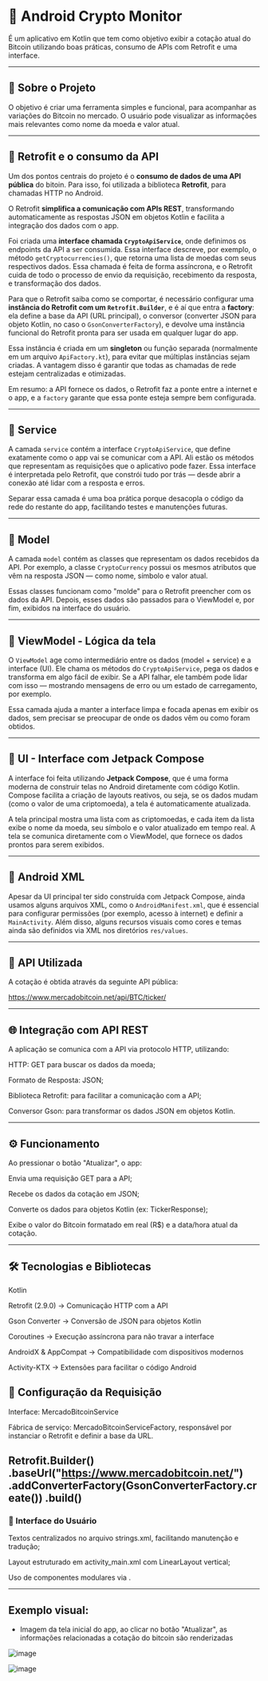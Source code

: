 # 📱 Android Crypto Monitor

É um aplicativo  em Kotlin que tem como objetivo exibir a cotação atual do Bitcoin utilizando boas práticas, consumo de APIs com Retrofit e uma interface.

---

## 🧠 Sobre o Projeto

O objetivo é criar uma ferramenta simples e funcional, para acompanhar as variações do Bitcoin no mercado. O usuário pode visualizar as informações mais relevantes como nome da moeda e valor atual.

---

## 🔌 Retrofit e o consumo da API

Um dos pontos centrais do projeto é o **consumo de dados de uma API pública** do bitoin. Para isso, foi utilizada a biblioteca **Retrofit**, para chamadas HTTP no Android.

O Retrofit **simplifica a comunicação com APIs REST**, transformando automaticamente as respostas JSON em objetos Kotlin e facilita a integração dos dados com o app.

Foi criada uma **interface chamada `CryptoApiService`**, onde definimos os endpoints da API a ser consumida. Essa interface descreve, por exemplo, o método `getCryptocurrencies()`, que retorna uma lista de moedas com seus respectivos dados. Essa chamada é feita de forma assíncrona, e o Retrofit cuida de todo o processo de envio da requisição, recebimento da resposta, e transformação dos dados.

Para que o Retrofit saiba como se comportar, é necessário configurar uma **instância do Retrofit com um `Retrofit.Builder`**, e é aí que entra a **factory**: ela define a base da API (URL principal), o conversor (converter JSON para objeto Kotlin, no caso o `GsonConverterFactory`), e devolve uma instância funcional do Retrofit pronta para ser usada em qualquer lugar do app.

Essa instância é criada em um **singleton** ou função separada (normalmente em um arquivo `ApiFactory.kt`), para evitar que múltiplas instâncias sejam criadas. A vantagem disso é garantir que todas as chamadas de rede estejam centralizadas e otimizadas.

Em resumo: a API fornece os dados, o Retrofit faz a ponte entre a internet e o app, e a `factory` garante que essa ponte esteja sempre bem configurada.

---

## 💼 Service 

A camada `service` contém a interface `CryptoApiService`, que define exatamente como o app vai se comunicar com a API. Ali estão os métodos que representam as requisições que o aplicativo pode fazer. Essa interface é interpretada pelo Retrofit, que constrói tudo por trás — desde abrir a conexão até lidar com a resposta e erros.

Separar essa camada é uma boa prática porque desacopla o código da rede do restante do app, facilitando testes e manutenções futuras.

---

## 🧾 Model

A camada `model` contém as classes que representam os dados recebidos da API. Por exemplo, a classe `CryptoCurrency` possui os mesmos atributos que vêm na resposta JSON — como nome, símbolo e valor atual.

Essas classes funcionam como "molde" para o Retrofit preencher com os dados da API. Depois, esses dados são passados para o ViewModel e, por fim, exibidos na interface do usuário.

---

## 🧠 ViewModel - Lógica da tela

O `ViewModel` age como intermediário entre os dados (model + service) e a interface (UI). Ele chama os métodos do `CryptoApiService`, pega os dados e transforma em algo fácil de exibir. Se a API falhar, ele também pode lidar com isso — mostrando mensagens de erro ou um estado de carregamento, por exemplo.

Essa camada ajuda a manter a interface limpa e focada apenas em exibir os dados, sem precisar se preocupar de onde os dados vêm ou como foram obtidos.

---

## 🎨 UI - Interface com Jetpack Compose

A interface foi feita utilizando **Jetpack Compose**, que é uma forma moderna de construir telas no Android diretamente com código Kotlin. Compose facilita a criação de layouts reativos, ou seja, se os dados mudam (como o valor de uma criptomoeda), a tela é automaticamente atualizada.

A tela principal mostra uma lista com as criptomoedas, e cada item da lista exibe o nome da moeda, seu símbolo e o valor atualizado em tempo real. A tela se comunica diretamente com o ViewModel, que fornece os dados prontos para serem exibidos.

---

## 🧾 Android XML

Apesar da UI principal ter sido construída com Jetpack Compose, ainda usamos alguns arquivos XML, como o `AndroidManifest.xml`, que é essencial para configurar permissões (por exemplo, acesso à internet) e definir a `MainActivity`. Além disso, alguns recursos visuais como cores e temas ainda são definidos via XML nos diretórios `res/values`.

---

## 🔗 API Utilizada
A cotação é obtida através da seguinte API pública:

https://www.mercadobitcoin.net/api/BTC/ticker/

---

## 🌐 Integração com API REST
A aplicação se comunica com a API via protocolo HTTP, utilizando:

HTTP: GET para buscar os dados da moeda;

Formato de Resposta: JSON;

Biblioteca Retrofit: para facilitar a comunicação com a API;

Conversor Gson: para transformar os dados JSON em objetos Kotlin.

---

## ⚙️ Funcionamento
Ao pressionar o botão "Atualizar", o app:

Envia uma requisição GET para a API;

Recebe os dados da cotação em JSON;

Converte os dados para objetos Kotlin (ex: TickerResponse);

Exibe o valor do Bitcoin formatado em real (R$) e a data/hora atual da cotação.

---

## 🛠️ Tecnologias e Bibliotecas

Kotlin

Retrofit (2.9.0) → Comunicação HTTP com a API

Gson Converter → Conversão de JSON para objetos Kotlin

Coroutines → Execução assíncrona para não travar a interface

AndroidX & AppCompat → Compatibilidade com dispositivos modernos

Activity-KTX → Extensões para facilitar o código Android

## 📡 Configuração da Requisição
Interface: MercadoBitcoinService

Fábrica de serviço: MercadoBitcoinServiceFactory, responsável por instanciar o Retrofit e definir a base da URL.

Retrofit.Builder()
    .baseUrl("https://www.mercadobitcoin.net/")
    .addConverterFactory(GsonConverterFactory.create())
    .build()
---

### 🎨 Interface do Usuário
Textos centralizados no arquivo strings.xml, facilitando manutenção e tradução;

Layout estruturado em activity_main.xml com LinearLayout vertical;

Uso de componentes modulares via <include>.

---
## Exemplo visual:

- Imagem da tela inicial do app, ao clicar no botão "Atualizar", as informações relacionadas a cotação do bitcoin são renderizadas
  
![image](https://github.com/user-attachments/assets/dde3ee1e-9250-4e75-b10d-36ca0fba0a0e)

![image](https://github.com/user-attachments/assets/8783f4d0-5106-439c-89a6-cb568049552f)


